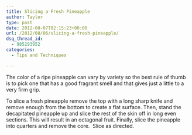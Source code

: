```yaml
---
title: Slicing a Fresh Pineapple
author: Taylor
type: post
date: 2012-08-07T02:15:23+00:00
url: /2012/08/06/slicing-a-fresh-pineapple/
dsq_thread_id:
  - 985293952
categories:
  - Tips and Techniques

---
```

The color of a ripe pineapple can vary by variety so the best rule of thumb is to pick one that has a good fragrant smell and that gives just a little to a very firm grip.

To slice a fresh pineapple remove the top with a long sharp knife and remove enough from the bottom to create a flat surface. Then, stand the decapitated pineapple up and slice the rest of the skin off in long even sections. This will result in an octagonal fruit. Finally, slice the pineapple into quarters and remove the core.  Slice as directed.